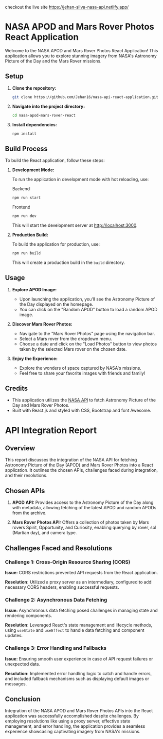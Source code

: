 checkout the live site https://jehan-silva-nasa-api.netlify.app/

# NASA APOD and Mars Rover Photos React Application

Welcome to the NASA APOD and Mars Rover Photos React Application! This application allows you to explore stunning imagery from NASA's Astronomy Picture of the Day and the Mars Rover missions.

## Setup

1. **Clone the repository:**

   ```bash
   git clone https://github.com/Jehan16/nasa-api-react-application.git
   ```

2. **Navigate into the project directory:**

   ```bash
   cd nasa-apod-mars-rover-react
   ```

3. **Install dependencies:**

   ```bash
   npm install
   ```

## Build Process

To build the React application, follow these steps:

1. **Development Mode:**

   To run the application in development mode with hot reloading, use:

   Backend

   ```bash
   npm run start
   ```

   Frontend

   ```bash
   npm run dev
   ```

   This will start the development server at [http://localhost:3000](http://localhost:3000).

2. **Production Build:**

   To build the application for production, use:

   ```bash
   npm run build
   ```

   This will create a production build in the `build` directory.

## Usage

1. **Explore APOD Image:**

   - Upon launching the application, you'll see the Astronomy Picture of the Day displayed on the homepage.
   - You can click on the "Random APOD" button to load a random APOD image.

2. **Discover Mars Rover Photos:**

   - Navigate to the "Mars Rover Photos" page using the navigation bar.
   - Select a Mars rover from the dropdown menu.
   - Choose a date and click on the "Load Photos" button to view photos taken by the selected Mars rover on the chosen date.

3. **Enjoy the Experience:**

   - Explore the wonders of space captured by NASA's missions.
   - Feel free to share your favorite images with friends and family!

## Credits

- This application utilizes the [NASA API](https://api.nasa.gov/) to fetch Astronomy Picture of the Day and Mars Rover Photos.
- Built with React.js and styled with CSS, Bootstrap and font Awesome.

# API Integration Report

## Overview

This report discusses the integration of the NASA API for fetching Astronomy Picture of the Day (APOD) and Mars Rover Photos into a React application. It outlines the chosen APIs, challenges faced during integration, and their resolutions.

## Chosen APIs

1. **APOD API:** Provides access to the Astronomy Picture of the Day along with metadata, allowing fetching of the latest APOD and random APODs from the archive.

2. **Mars Rover Photos API:** Offers a collection of photos taken by Mars rovers Spirit, Opportunity, and Curiosity, enabling querying by rover, sol (Martian day), and camera type.

## Challenges Faced and Resolutions

### Challenge 1: Cross-Origin Resource Sharing (CORS)

**Issue:** CORS restrictions prevented API requests from the React application.

**Resolution:** Utilized a proxy server as an intermediary, configured to add necessary CORS headers, enabling successful requests.

### Challenge 2: Asynchronous Data Fetching

**Issue:** Asynchronous data fetching posed challenges in managing state and rendering components.

**Resolution:** Leveraged React's state management and lifecycle methods, using `useState` and `useEffect` to handle data fetching and component updates.

### Challenge 3: Error Handling and Fallbacks

**Issue:** Ensuring smooth user experience in case of API request failures or unexpected data.

**Resolution:** Implemented error handling logic to catch and handle errors, and included fallback mechanisms such as displaying default images or messages.

## Conclusion

Integration of the NASA APOD and Mars Rover Photos APIs into the React application was successfully accomplished despite challenges. By employing resolutions like using a proxy server, effective state management, and error handling, the application provides a seamless experience showcasing captivating imagery from NASA's missions.
